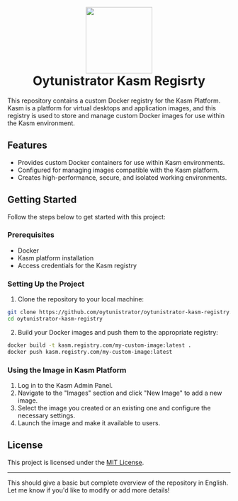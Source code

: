 <h1 align="center">
  <br>
  <img width="150" src="https://avatars.githubusercontent.com/u/3594944?v=4">
  <br>
  Oytunistrator Kasm Regisrty
  <br>
</h1>


This repository contains a custom Docker registry for the Kasm Platform. Kasm is a platform for virtual desktops and application images, and this registry is used to store and manage custom Docker images for use within the Kasm environment.

## Features

- Provides custom Docker containers for use within Kasm environments.
- Configured for managing images compatible with the Kasm platform.
- Creates high-performance, secure, and isolated working environments.

## Getting Started

Follow the steps below to get started with this project:

### Prerequisites

- Docker
- Kasm platform installation
- Access credentials for the Kasm registry

### Setting Up the Project

1. Clone the repository to your local machine:

```bash
git clone https://github.com/oytunistrator/oytunistrator-kasm-registry.git
cd oytunistrator-kasm-registry
```

2. Build your Docker images and push them to the appropriate registry:

```bash
docker build -t kasm.registry.com/my-custom-image:latest .
docker push kasm.registry.com/my-custom-image:latest
```

### Using the Image in Kasm Platform

1. Log in to the Kasm Admin Panel.
2. Navigate to the "Images" section and click "New Image" to add a new image.
3. Select the image you created or an existing one and configure the necessary settings.
4. Launch the image and make it available to users.

## License

This project is licensed under the [MIT License](LICENSE).

---

This should give a basic but complete overview of the repository in English. Let me know if you'd like to modify or add more details!
